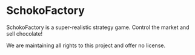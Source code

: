 # SchokoFactory
SchokoFactory is a super-realistic strategy game. Control the market and sell chocolate!



We are maintaining all rights to this project and offer no license.
